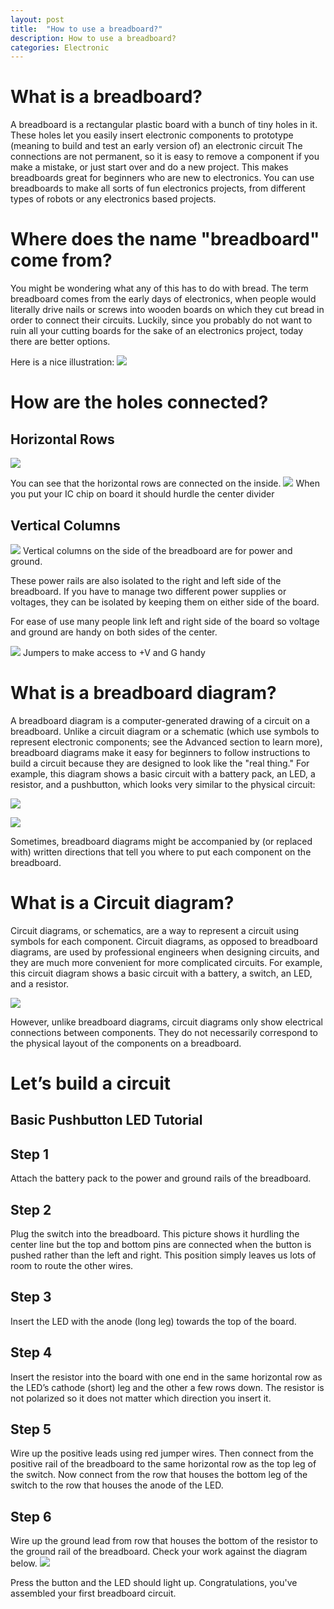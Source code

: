 ```yaml
---
layout: post
title:  "How to use a breadboard?"
description: How to use a breadboard? 
categories: Electronic
---
```




# What is a breadboard?
A breadboard is a rectangular plastic board with a bunch of tiny holes in it. These
holes let you easily insert electronic components to prototype (meaning to build
and test an early version of) an electronic circuit
The connections are not permanent, so it is easy to remove a component if you
make a mistake, or just start over and do a new project. This makes breadboards
great for beginners who are new to electronics. You can use breadboards to make
all sorts of fun electronics projects, from different types of robots or any
electronics based projects. 
# Where does the name &quot;breadboard&quot; come from?
You might be wondering what any of this has to do with bread. The
term breadboard comes from the early days of electronics, when people would
literally drive nails or screws into wooden boards on which they cut bread in order
to connect their circuits. Luckily, since you probably do not want to ruin all your
cutting boards for the sake of an electronics project, today there are better options.

Here is a nice illustration:
![]({{site.baseurl}}/images/ckt01.png)

# How are the holes connected?
## Horizontal Rows
![]({{site.baseurl}}/images/Electronic/2/02.png) 

You can see that the horizontal rows are connected on the inside.
![]({{site.baseurl}}/images/Electronic/2/03.png)
When you put your IC chip on board it should hurdle the center divider

## Vertical Columns
![]({{site.baseurl}}/images/Electronic/2/04.png)
Vertical columns on the side of the breadboard are for power and ground.

These power rails are also isolated to the right and left side of the breadboard. If you have to manage two different power supplies or voltages, they can be isolated by keeping them on either side of the board.

For ease of use many people link left and right side of the board so voltage and ground are handy on both sides of the center.

![]({{site.baseurl}}/images/Electronic/2/05.png)
Jumpers to make access to +V and G handy
 
# What is a breadboard diagram?
A breadboard diagram is a computer-generated drawing of a circuit on a breadboard. Unlike a circuit diagram or a schematic (which use symbols to represent electronic components; see the Advanced section to learn more), breadboard diagrams make it easy for beginners to follow instructions to build a circuit because they are designed to look like the "real thing." For example, this diagram  shows a basic circuit with a battery pack, an LED, a resistor, and a pushbutton, which looks very similar to the physical circuit:

![]({{site.baseurl}}/images/Electronic/2/06.png)

![]({{site.baseurl}}/images/Electronic/2/07.png)

Sometimes,  breadboard diagrams might be accompanied by (or replaced with) written directions that tell you where to put each component on the breadboard. 

# What is a Circuit diagram?
Circuit diagrams, or schematics, are a way to represent a circuit using symbols for each component. Circuit diagrams, as opposed to breadboard diagrams, are used by professional engineers when designing circuits, and they are much more convenient for more complicated circuits. For example, this circuit diagram shows a basic circuit with a battery, a switch, an LED, and a resistor.

![]({{site.baseurl}}/images/Electronic/2/08.png)

However, unlike breadboard diagrams, circuit diagrams only show electrical connections between components. They do not necessarily correspond to the physical layout of the components on a breadboard. 


# Let’s build a circuit
## Basic Pushbutton LED Tutorial
## Step 1
Attach the battery pack to the power and ground rails of the breadboard.
## Step 2
Plug the switch into the breadboard. This picture shows it hurdling the center line but the top and bottom pins are connected when the button is pushed rather than the left and right. This position simply leaves us lots of room to route the other wires.
## Step 3
Insert the LED with the anode (long leg) towards the top of the board.
## Step 4
Insert the resistor into the board with one end in the same horizontal row as the LED’s cathode (short) leg and the other a few rows down. The resistor is not polarized so it does not matter which direction you insert it.
## Step 5
Wire up the positive leads using red jumper wires. Then connect from the positive rail of the breadboard to the same horizontal row as the top leg of the switch. Now connect from the row that houses the bottom leg of the switch to the row that houses the anode of the LED.
## Step 6
Wire up the ground lead from row that houses the bottom of the resistor to the ground rail of the breadboard. Check your work against the diagram below.
![]({{site.baseurl}}/images/Electronic/2/09.png)

Press the button and the LED should light up.  Congratulations, you've assembled your first breadboard circuit.
